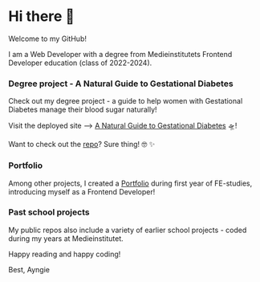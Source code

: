 # Hi there 👋

Welcome to my GitHub!

I am a Web Developer with a degree from Medieinstitutets Frontend Developer education (class of 2022-2024). 

### Degree project - A Natural Guide to Gestational Diabetes
Check out my degree project - a guide to help women with Gestational Diabetes manage their blood sugar naturally!

Visit the deployed site --> [A Natural Guide to Gestational Diabetes](https://ayngie.github.io/natural-guide-to-gestational-diabetes/) 🛸!

Want to check out the [repo](https://github.com/Ayngie/natural-guide-to-gestational-diabetes)? Sure thing! 🤓 ✨️

### Portfolio
Among other projects, I created a [Portfolio](https://ayngie.github.io/portfolio2.0/) during first year of FE-studies, introducing myself as a Frontend Developer!


### Past school projects
My public repos also include a variety of earlier school projects - coded during my years at Medieinstitutet. 

Happy reading and happy coding!

Best,
Ayngie

<!--
**Ayngie/Ayngie** is a ✨ _special_ ✨ repository because its `README.md` (this file) appears on your GitHub profile.

Here are some ideas to get you started:

- 🔭 I’m currently working on ...
- 🌱 I’m currently learning ...
- 👯 I’m looking to collaborate on ...
- 🤔 I’m looking for help with ...
- 💬 Ask me about ...
- 📫 How to reach me: ...
- 😄 Pronouns: ...
- ⚡ Fun fact: ...
-->
